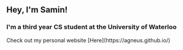 <h2 align="left">Hey, I'm Samin!</h2>
<h3 align="left">I'm a third year CS student at the University of Waterloo</h3>
Check out my personal website [Here](https://agneus.github.io/)
<!--
**agneus/agneus** is a ✨ _special_ ✨ repository because its `README.md` (this file) appears on your GitHub profile.

Here are some ideas to get you started:

- 🔭 I’m currently working on ...
- 🌱 I’m currently learning ...
- 👯 I’m looking to collaborate on ...
- 🤔 I’m looking for help with ...
- 💬 Ask me about ...
- 📫 How to reach me: ...
- 😄 Pronouns: ...
- ⚡ Fun fact: ...
-->
